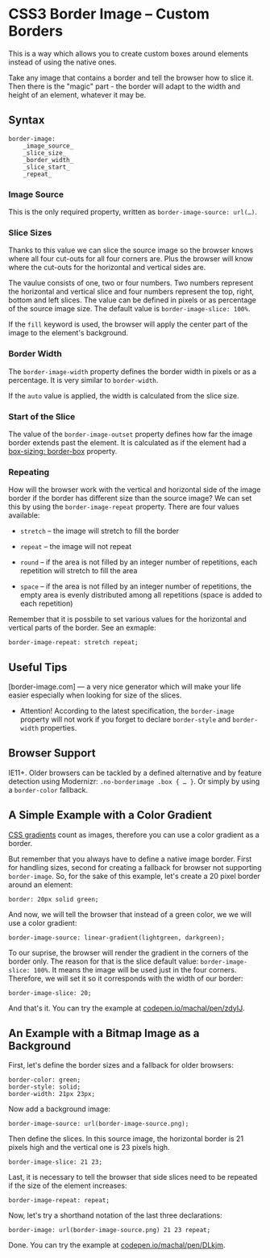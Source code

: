 CSS3 Border Image – Custom Borders
==================================

This is a way which allows you to create custom boxes around elements instead of
using the native ones.

Take any image that contains a border and tell the browser how to slice it. Then
there is the "magic" part - the border will adapt to the width and height of an
element, whatever it may be.

Syntax
------

~~~~~~~~~~~~~~~~~~~~~~~~~~~~~~~~~~~~~~~~~~~~~~~~~~~~~~~~~~~~~~~~~~~~~~~~~~~~~~~~
border-image:
    _image_source_
    _slice_size_
    _border_width_
    _slice_start_
    _repeat_
~~~~~~~~~~~~~~~~~~~~~~~~~~~~~~~~~~~~~~~~~~~~~~~~~~~~~~~~~~~~~~~~~~~~~~~~~~~~~~~~

### Image Source

This is the only required property, written as `border-image-source: url(…)`.

### Slice Sizes

Thanks to this value we can slice the source image so the browser knows where
all four cut-outs for all four corners are. Plus the browser will know where the
cut-outs for the horizontal and vertical sides are.

The vaulue consists of one, two or four numbers. Two numbers represent the
horizontal and vertical slice and four numbers represent the top, right, bottom
and left slices. The value can be defined in pixels or as percentage of the
source image size. The default value is `border-image-slice: 100%`.

If the `fill` keyword is used, the browser will apply the center part of the
image to the element's background.

### Border Width

The `border-image-width` property defines the border width in pixels or as a
percentage. It is very similar to `border-width`.

If the `auto` value is applied, the width is calculated from the slice size.

### Start of the Slice

The value of the `border-image-outset` property defines how far the image border
extends past the element. It is calculated as if the element had a [box-sizing:
border-box](<css3-box-sizing.md>) property.

### Repeating

How will the browser work with the vertical and horizontal side of the image
border if the border has different size than the source image? We can set this
by using the `border-image-repeat` property. There are four values available:

-   `stretch` – the image will stretch to fill the border

-   `repeat` – the image will not repeat

-   `round` – if the area is not filled by an integer number of repetitions,
    each repetition will stretch to fill the area

-   `space` – if the area is not filled by an integer number of repetitions, the
    empty area is evenly distributed among all repetitions (space is added to
    each repetition)

Remember that it is possbile to set various values for the horizontal and
vertical parts of the border. See an exmaple:

~~~~~~~~~~~~~~~~~~~~~~~~~~~~~~~~~~~~~~~~~~~~~~~~~~~~~~~~~~~~~~~~~~~~~~~~~~~~~~~~
border-image-repeat: stretch repeat;
~~~~~~~~~~~~~~~~~~~~~~~~~~~~~~~~~~~~~~~~~~~~~~~~~~~~~~~~~~~~~~~~~~~~~~~~~~~~~~~~

Useful Tips
-----------

[border-image.com] — a very nice generator which will make your life easier
especially when looking for size of the slices.

-   Attention! According to the latest specification, the `border-image`
    property will not work if you forget to declare `border-style` and
    `border-width` properties.

Browser Support
---------------

IE11+. Older browsers can be tackled by a defined alternative and by feature
detection using Modernizr: `.no-borderimage .box { … }`. Or simply by using a
`border-color` fallback.

A Simple Example with a Color Gradient
--------------------------------------

[CSS gradients](<css3-gradients.md>) count as images, therefore you can use a
color gradient as a border.

But remember that you always have to define a native image border. First for
handling sizes, second for creating a fallback for browser not supporting
`border-image`. So, for the sake of this example, let's create a 20 pixel border
around an element:

~~~~~~~~~~~~~~~~~~~~~~~~~~~~~~~~~~~~~~~~~~~~~~~~~~~~~~~~~~~~~~~~~~~~~~~~~~~~~~~~
border: 20px solid green;
~~~~~~~~~~~~~~~~~~~~~~~~~~~~~~~~~~~~~~~~~~~~~~~~~~~~~~~~~~~~~~~~~~~~~~~~~~~~~~~~

And now, we will tell the browser that instead of a green color, we we will use
a color gradient:

~~~~~~~~~~~~~~~~~~~~~~~~~~~~~~~~~~~~~~~~~~~~~~~~~~~~~~~~~~~~~~~~~~~~~~~~~~~~~~~~
border-image-source: linear-gradient(lightgreen, darkgreen);
~~~~~~~~~~~~~~~~~~~~~~~~~~~~~~~~~~~~~~~~~~~~~~~~~~~~~~~~~~~~~~~~~~~~~~~~~~~~~~~~

To our suprise, the browser will render the gradient in the corners of the
border only. The reason for that is the slice default value:
`border-image-slice: 100%`. It means the image will be used just in the four
corners. Therefore, we will set it so it corresponds with the width of our
border:

~~~~~~~~~~~~~~~~~~~~~~~~~~~~~~~~~~~~~~~~~~~~~~~~~~~~~~~~~~~~~~~~~~~~~~~~~~~~~~~~
border-image-slice: 20;
~~~~~~~~~~~~~~~~~~~~~~~~~~~~~~~~~~~~~~~~~~~~~~~~~~~~~~~~~~~~~~~~~~~~~~~~~~~~~~~~

And that's it. You can try the example at
[codepen.io/machal/pen/zdyIJ](<http://codepen.io/machal/pen/zdyIJ>).

An Example with a Bitmap Image as a Background
----------------------------------------------

First, let's define the border sizes and a fallback for older browsers:

~~~~~~~~~~~~~~~~~~~~~~~~~~~~~~~~~~~~~~~~~~~~~~~~~~~~~~~~~~~~~~~~~~~~~~~~~~~~~~~~
border-color: green;
border-style: solid;
border-width: 21px 23px;
~~~~~~~~~~~~~~~~~~~~~~~~~~~~~~~~~~~~~~~~~~~~~~~~~~~~~~~~~~~~~~~~~~~~~~~~~~~~~~~~

Now add a background image:

~~~~~~~~~~~~~~~~~~~~~~~~~~~~~~~~~~~~~~~~~~~~~~~~~~~~~~~~~~~~~~~~~~~~~~~~~~~~~~~~
border-image-source: url(border-image-source.png);
~~~~~~~~~~~~~~~~~~~~~~~~~~~~~~~~~~~~~~~~~~~~~~~~~~~~~~~~~~~~~~~~~~~~~~~~~~~~~~~~

Then define the slices. In this source image, the horizontal border is 21 pixels
high and the vertical one is 23 pixels high.

~~~~~~~~~~~~~~~~~~~~~~~~~~~~~~~~~~~~~~~~~~~~~~~~~~~~~~~~~~~~~~~~~~~~~~~~~~~~~~~~
border-image-slice: 21 23;
~~~~~~~~~~~~~~~~~~~~~~~~~~~~~~~~~~~~~~~~~~~~~~~~~~~~~~~~~~~~~~~~~~~~~~~~~~~~~~~~

Last, it is necessary to tell the browser that side slices need to be repeated
if the size of the element increases:

~~~~~~~~~~~~~~~~~~~~~~~~~~~~~~~~~~~~~~~~~~~~~~~~~~~~~~~~~~~~~~~~~~~~~~~~~~~~~~~~
border-image-repeat: repeat;
~~~~~~~~~~~~~~~~~~~~~~~~~~~~~~~~~~~~~~~~~~~~~~~~~~~~~~~~~~~~~~~~~~~~~~~~~~~~~~~~

Now, let's try a shorthand notation of the last three declarations:

~~~~~~~~~~~~~~~~~~~~~~~~~~~~~~~~~~~~~~~~~~~~~~~~~~~~~~~~~~~~~~~~~~~~~~~~~~~~~~~~
border-image: url(border-image-source.png) 21 23 repeat;
~~~~~~~~~~~~~~~~~~~~~~~~~~~~~~~~~~~~~~~~~~~~~~~~~~~~~~~~~~~~~~~~~~~~~~~~~~~~~~~~

Done. You can try the example at
[codepen.io/machal/pen/DLkjm](<http://codepen.io/machal/pen/DLkjm>).
